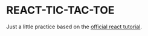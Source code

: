 # REACT-TIC-TAC-TOE

Just a little practice based on the [official react tutorial](https://reactjs.org/tutorial/tutorial.html).